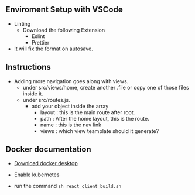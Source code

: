 ## Enviroment Setup with VSCode

- Linting
  - Download the following Extension
    - Eslint
    - Prettier
- It will fix the format on autosave.

## Instructions

- Adding more navigation goes along with views.
  - under src/views/home, create another .file or copy one of those files inside it.
  - under src/routes.js.
    - add your object inside the array
      - layout : this is the main route after root.
      - path : After the home layout, this is the route.
      - name : this is the nav link
      - views : which view teamplate should it generate?

## Docker documentation

- [Download docker desktop](https://download.docker.com/win/stable/Docker%20Desktop%20Installer.exe)

- Enable kubernetes

- run the command `sh react_client_build.sh`
